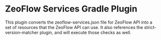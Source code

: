# ZeoFlow Services Gradle Plugin

This plugin converts the zeoflow-services.json file for ZeoFlow API into a set of resources that the ZeoFlow API can use. It also references the strict-version-matcher plugin, and will execute those checks as well.

